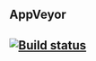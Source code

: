 <h2>AppVeyor<h2/>

[![Build status](https://ci.appveyor.com/api/projects/status/m6rprfp0k57lq69y?svg=true)](https://ci.appveyor.com/project/95kreal/postmanecho)
